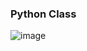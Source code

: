 ### Python Class

![image](https://user-images.githubusercontent.com/64186894/120593955-d3d6bb80-c45d-11eb-8856-53e344c3de80.png)
